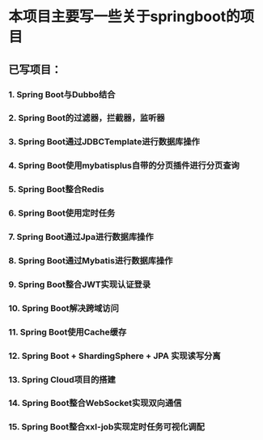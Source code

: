 # 本项目主要写一些关于springboot的项目
## 已写项目：
### 1. Spring Boot与Dubbo结合
### 2. Spring Boot的过滤器，拦截器，监听器
### 3. Spring Boot通过JDBCTemplate进行数据库操作
### 4. Spring Boot使用mybatisplus自带的分页插件进行分页查询
### 5. Spring Boot整合Redis
### 6. Spring Boot使用定时任务 
### 7. Spring Boot通过Jpa进行数据库操作
### 8. Spring Boot通过Mybatis进行数据库操作
### 9. Spring Boot整合JWT实现认证登录
### 10. Spring Boot解决跨域访问
### 11. Spring Boot使用Cache缓存
### 12. Spring Boot + ShardingSphere + JPA 实现读写分离
### 13. Spring Cloud项目的搭建
### 14. Spring Boot整合WebSocket实现双向通信
### 15. Spring Boot整合xxl-job实现定时任务可视化调配
